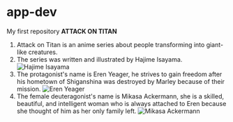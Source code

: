 # app-dev
My first repository
**ATTACK ON TITAN**
1. Attack on Titan is an anime series about people transforming into giant-like creatures.
2. The series was written and illustrated by Hajime Isayama. ![Hajime Isayama](https://static.wikia.nocookie.net/shingekinokyojin/images/7/78/Isayama_at_his_desk.png/revision/latest?cb=20221119224437)
3. The protagonist's name is Eren Yeager, he strives to gain freedom after his hometown of Shiganshina was destroyed by Marley because of their mission. ![Eren Yeager](https://static.wikia.nocookie.net/shingekinokyojin/images/3/3c/Eren_Jaeger_%28Anime%29_character_image_%28850%29.png/revision/latest?cb=20201228000236)
4. The female deuteragonist's name is Mikasa Ackermann, she is a skilled, beautiful, and intelligent woman who is always attached to Eren because she thought of him as her only family left. ![Mikasa Ackermann](https://static.wikia.nocookie.net/shingekinokyojin/images/3/36/Mikasa_Ackermann_%28Anime%29_character_image_%28850%29.png/revision/latest/scale-to-width-down/1000?cb=20240130080851)
